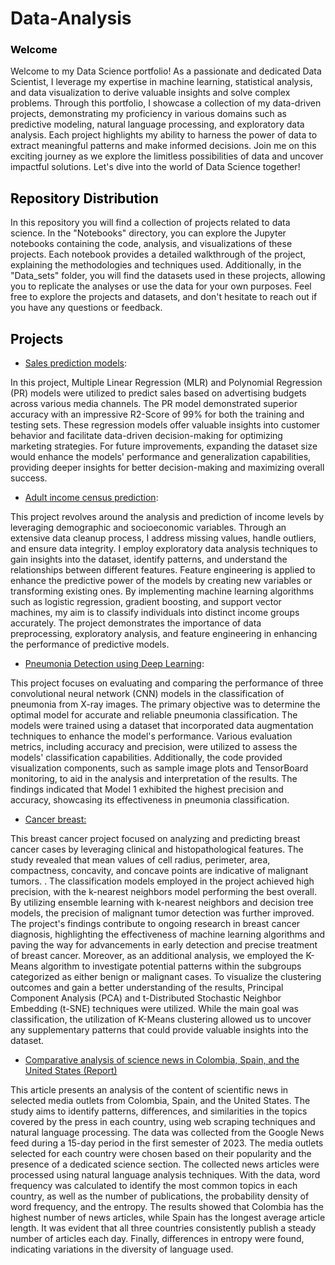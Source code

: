# Data-Analysis
### <span style="color:black"> Welcome </span> 
Welcome to my Data Science portfolio! As a passionate and dedicated Data Scientist, I leverage my expertise in machine learning, statistical analysis, and data visualization to derive valuable insights and solve complex problems. Through this portfolio, I showcase a collection of my data-driven projects, demonstrating my proficiency in various domains such as predictive modeling, natural language processing, and exploratory data analysis. Each project highlights my ability to harness the power of data to extract meaningful patterns and make informed decisions. Join me on this exciting journey as we explore the limitless possibilities of data and uncover impactful solutions. Let's dive into the world of Data Science together!
## <span style="color:black"> Repository Distribution </span> 
In this repository you will find a collection of projects related to data science. In the "Notebooks" directory, you can explore the Jupyter notebooks containing the code, analysis, and visualizations of these projects. Each notebook provides a detailed walkthrough of the project, explaining the methodologies and techniques used. Additionally, in the "Data_sets" folder, you will find the datasets used in these projects, allowing you to replicate the analyses or use the data for your own purposes. Feel free to explore the projects and datasets, and don't hesitate to reach out if you have any questions or feedback.  


## <span style="color:black"> Projects </span> 
- [Sales prediction models](https://github.com/lpalfonsoa/Data-Analysis/blob/main/Notebooks/Advertisement.ipynb): 

In this project, Multiple Linear Regression (MLR) and Polynomial Regression (PR) models were utilized to predict sales based on advertising budgets across various media channels. The PR model demonstrated superior accuracy with an impressive R2-Score of 99% for both the training and testing sets. These regression models offer valuable insights into customer behavior and facilitate data-driven decision-making for optimizing marketing strategies. For future improvements, expanding the dataset size would enhance the models' performance and generalization capabilities, providing deeper insights for better decision-making and maximizing overall success.
- [Adult income census prediction](https://github.com/lpalfonsoa/Data-Analysis/blob/main/Notebooks/CensusIncome.ipynb): 

This project revolves around the analysis and prediction of income levels by leveraging demographic and socioeconomic variables. Through an extensive data cleanup process, I address missing values, handle outliers, and ensure data integrity. I employ exploratory data analysis techniques to gain insights into the dataset, identify patterns, and understand the relationships between different features. Feature engineering is applied to enhance the predictive power of the models by creating new variables or transforming existing ones. By implementing machine learning algorithms such as logistic regression, gradient boosting, and support vector machines, my aim is to classify individuals into distinct income groups accurately. The project demonstrates the importance of data preprocessing, exploratory analysis, and feature engineering in enhancing the performance of predictive models.

- [Pneumonia Detection using Deep Learning](https://github.com/lpalfonsoa/Data-Analysis/blob/main/Notebooks/Pneumonia-Classification.ipynb):

This project focuses on evaluating and comparing the performance of three convolutional neural network (CNN) models in the classification of pneumonia from X-ray images. The primary objective was to determine the optimal model for accurate and reliable pneumonia classification. The models were trained using a dataset that incorporated data augmentation techniques to enhance the model's performance. Various evaluation metrics, including accuracy and precision, were utilized to assess the models' classification capabilities. Additionally, the code provided visualization components, such as sample image plots and TensorBoard monitoring, to aid in the analysis and interpretation of the results. The findings indicated that Model 1 exhibited the highest precision and accuracy, showcasing its effectiveness in pneumonia classification.

- [Cancer breast:](https://github.com/lpalfonsoa/Data-Analysis/blob/main/Notebooks/BreastCancer.ipynb)

This breast cancer project focused on analyzing and predicting breast cancer cases by leveraging clinical and histopathological features. The study revealed that mean values of cell radius, perimeter, area, compactness, concavity, and concave points are indicative of malignant tumors. . The classification models employed in the project achieved high precision, with the k-nearest neighbors model performing the best overall. By utilizing ensemble learning with k-nearest neighbors and decision tree models, the precision of malignant tumor detection was further improved. The project's findings contribute to ongoing research in breast cancer diagnosis, highlighting the effectiveness of machine learning algorithms and paving the way for advancements in early detection and precise treatment of breast cancer. Moreover, as an additional analysis, we employed the K-Means algorithm to investigate potential patterns within the subgroups categorized as either benign or malignant cases. To visualize the clustering outcomes and gain a better understanding of the results, Principal Component Analysis (PCA) and t-Distributed Stochastic Neighbor Embedding (t-SNE) techniques were utilized. While the main goal was classification, the utilization of K-Means clustering allowed us to uncover any supplementary patterns that could provide valuable insights into the dataset.

- [Comparative analysis of science news in Colombia, Spain, and the United States (Report)](https://github.com/lpalfonsoa/Data-Analysis/blob/main/Notebooks/Comparative%20analysis%20in%20science%20news.pdf)

This article presents an analysis of the content of scientific news in selected media outlets from Colombia, Spain, and the United States. The study aims to identify patterns, differences, and similarities in the topics covered by the press in each country, using web scraping techniques and natural language processing. The data was collected from the Google News feed during a 15-day period in the first semester of 2023. The media outlets selected for each country were chosen based on their popularity and the presence of a dedicated science section. The collected news articles were processed using natural language analysis techniques. With the data, word frequency was calculated to identify the most common topics in each country, as well as the number of publications, the probability density of word frequency, and the entropy. The results showed that Colombia has the highest number of news articles, while Spain has the longest average article length. It was evident that all three countries consistently publish a steady number of articles each day. Finally, differences in entropy were found, indicating variations in the diversity of language used.

